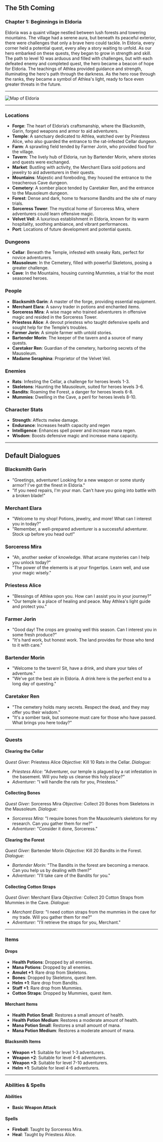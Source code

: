 The 5th Coming
------------------

### Chapter 1: Beginnings in Eldoria

Eldoria was a quaint village nestled between lush forests and towering mountains. The village had a serene aura, but beneath its peaceful exterior, there were challenges that only a brave hero could tackle. In Eldoria, every corner held a potential quest, every alley a story waiting to unfold. As our hero embarked on these quests, they began to grow in strength and skill. The path to level 10 was arduous and filled with challenges, but with each defeated enemy and completed quest, the hero became a beacon of hope for Eldoria. The teachings of Athlea provided guidance and strength, illuminating the hero's path through the darkness. As the hero rose through the ranks, they became a symbol of Athlea's light, ready to face even greater threats in the future.

---  

![Map of Eldoria](./map_eldoria.jpg)

---


### Locations

*   **Forge**: The heart of Eldoria’s craftsmanship, where the Blacksmith, Garin, forged weapons and armor to aid adventurers.
*   **Temple**: A sanctuary dedicated to Athlea, watched over by Priestess Alice, who also guarded the entrance to the rat-infested Cellar dungeon.
*   **Farm**: A sprawling field tended by Farmer Jorin, who provided food for the village.
*   **Tavern**: The lively hub of Eldoria, run by Bartender Morin, where stories and quests were exchanged.
*   **Market**: Bustling with activity, the Merchant Elara sold potions and jewelry to aid adventurers in their quests.
*   **Mountains**: Majestic and foreboding, they housed the entrance to the treacherous Cave dungeon.
*   **Cemetery**: A somber place tended by Caretaker Ren, and the entrance to the Mausoleum dungeon.
*   **Forest**: Dense and dark, home to fearsome Bandits and the site of many trials.
*   **Sorceress Tower**: The mystical home of Sorceress Mira, where adventurers could learn offensive magic.
*   **Velvet Veil**: A luxurious establishment in Eldoria, known for its warm hospitality, soothing ambiance, and vibrant performances. 
*   **Port**: Locations of future development and potential quests.

### Dungeons

*   **Cellar**: Beneath the Temple, infested with sneaky Rats, perfect for novice adventurers.
*   **Mausoleum**: In the Cemetery, filled with powerful Skeletons, posing a greater challenge.
*   **Cave**: In the Mountains, housing cunning Mummies, a trial for the most seasoned heroes.

### People

*   **Blacksmith Garin**: A master of the forge, providing essential equipment.
*   **Merchant Elara**: A savvy trader in potions and enchanted items.
*   **Sorceress Mira**: A wise mage who trained adventurers in offensive magic and resided in the Sorceress Tower.
*   **Priestess Alice**: A devout priestess who taught defensive spells and sought help for the Temple’s troubles.
*   **Farmer Jorin**: A simple farmer with untold stories.
*   **Bartender Morin**: The keeper of the tavern and a source of many quests.
*   **Caretaker Ren**: Guardian of the cemetery, harboring secrets of the Mausoleum.
*   **Madame Seraphina**: Proprietor of the Velvet Veil.

### Enemies

*   **Rats**: Infesting the Cellar, a challenge for heroes levels 1-3.
*   **Skeletons**: Haunting the Mausoleum, suited for heroes levels 3-6.
*   **Bandits**: Roaming the Forest, a danger for heroes levels 6-8.
*   **Mummies**: Dwelling in the Cave, a peril for heroes levels 8-10.

### Character Stats

*   **Strength**: Affects melee damage.
*   **Endurance**: Increases health capacity and regen
*   **Intelligence**: Enhances spell power and increase mana regen.
*   **Wisdom**: Boosts defensive magic and increase mana capacity.

---  

## Default Dialogues

### Blacksmith Garin
- "Greetings, adventurer! Looking for a new weapon or some sturdy armor? I've got the finest in Eldoria."
- "If you need repairs, I'm your man. Can't have you going into battle with a broken blade!"

### Merchant Elara
- "Welcome to my shop! Potions, jewelry, and more! What can I interest you in today?"
- "Remember, a well-prepared adventurer is a successful adventurer. Stock up before you head out!"

### Sorceress Mira
- "Ah, another seeker of knowledge. What arcane mysteries can I help you unlock today?"
- "The power of the elements is at your fingertips. Learn well, and use your magic wisely."

### Priestess Alice
- "Blessings of Athlea upon you. How can I assist you in your journey?"
- "Our temple is a place of healing and peace. May Athlea's light guide and protect you."

### Farmer Jorin
- "Good day! The crops are growing well this season. Can I interest you in some fresh produce?"
- "It's hard work, but honest work. The land provides for those who tend to it with care."

### Bartender Morin
- "Welcome to the tavern! Sit, have a drink, and share your tales of adventure."
- "We've got the best ale in Eldoria. A drink here is the perfect end to a long day of questing."

### Caretaker Ren
- "The cemetery holds many secrets. Respect the dead, and they may offer you their wisdom."
- "It's a somber task, but someone must care for those who have passed. What brings you here today?"

---

### Quests 

#### Clearing the Cellar

_Quest Giver:_ Priestess Alice
_Objective:_ Kill 10 Rats in the Cellar.
_Dialogue:_
*   _Priestess Alice:_ "Adventurer, our temple is plagued by a rat infestation in the basement. Will you help us cleanse this holy place?"
*   _Adventurer:_ "I will handle the rats for you, Priestess."

#### Collecting Bones

_Quest Giver:_ Sorceress Mira
_Objective:_ Collect 20 Bones from Skeletons in the Mausoleum.
_Dialogue:_
*   _Sorceress Mira:_ "I require bones from the Mausoleum’s skeletons for my research. Can you gather them for me?"
*   _Adventurer:_ "Consider it done, Sorceress."

#### Clearing the Forest

_Quest Giver:_ Bartender Morin
_Objective:_ Kill 20 Bandits in the Forest.
_Dialogue:_
*   _Bartender Morin:_ "The Bandits in the forest are becoming a menace. Can you help us by dealing with them?"
*   _Adventurer:_ "I’ll take care of the Bandits for you."

#### Collecting Cotton Straps

_Quest Giver:_ Merchant Elara
_Objective:_ Collect 20 Cotton Straps from Mummies in the Cave.
_Dialogue:_
*   _Merchant Elara:_ "I need cotton straps from the mummies in the cave for my trade. Will you gather them for me?"
*   _Adventurer:_ "I’ll retrieve the straps for you, Merchant."

---  

### Items

#### Drops

*   **Health Potions**: Dropped by all enemies.
*   **Mana Potions**: Dropped by all enemies.
*   **Amulet +1**: Rare drop from Skeletons.
*   **Bones**: Dropped by Skeletons, quest item.
*   **Helm +1**: Rare drop from Bandits.
*   **Staff +1**: Rare drop from Mummies.
*   **Cotton Straps**: Dropped by Mummies, quest item.

#### Merchant Items

*   **Health Potion Small**: Restores a small amount of health.
*   **Health Potion Medium**: Restores a moderate amount of health.
*   **Mana Potion Small**: Restores a small amount of mana.
*   **Mana Potion Medium**: Restores a moderate amount of mana.

#### Blacksmith Items

*   **Weapon +1**: Suitable for level 1-3 adventurers.
*   **Weapon +2**: Suitable for level 4-6 adventurers.
*   **Weapon +3**: Suitable for level 7-10 adventurers.
*   **Helm +1**: Suitable for level 4-6 adventurers.

---   

### Abilities & Spells

#### Abilities

*   **Basic Weapon Attack**

#### Spells

*   **Fireball**: Taught by Sorceress Mira.
*   **Heal**: Taught by Priestess Alice.